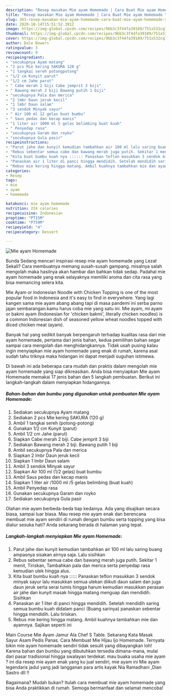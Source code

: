 ```yaml
---
description: "Resep masakan Mie ayam Homemade | Cara Buat Mie ayam Homemade Yang Menggugah Selera"
title: "Resep masakan Mie ayam Homemade | Cara Buat Mie ayam Homemade Yang Menggugah Selera"
slug: 363-resep-masakan-mie-ayam-homemade-cara-buat-mie-ayam-homemade-yang-menggugah-selera
date: 2020-10-14T15:51:52.391Z
image: https://img-global.cpcdn.com/recipes/9bb3c3f44fa39189/751x532cq70/mie-ayam-homemade-foto-resep-utama.jpg
thumbnail: https://img-global.cpcdn.com/recipes/9bb3c3f44fa39189/751x532cq70/mie-ayam-homemade-foto-resep-utama.jpg
cover: https://img-global.cpcdn.com/recipes/9bb3c3f44fa39189/751x532cq70/mie-ayam-homemade-foto-resep-utama.jpg
author: Dale Bowers
ratingvalue: 3
reviewcount: 9
recipeingredient:
- "secukupnya Ayam matang"
- "2 pcs Mie kering SAKURA 120 g"
- "1 tangkai sereh potongpotong"
- "1/2 cm Kunyit parut"
- "1/2 cm Jahe parut"
- " Cabe merah 2 biji Cabe jemprit 3 biji"
- " Bawang merah 2 biji Bawang putih 1 biji"
- "secukupnya Pala dan merica"
- "2 lmbr Daun jeruk kecil"
- "1 lmbr Daun salam"
- "3 sendok Minyak sayur"
- " Air 100 ml 12 gelas buat bumbu"
- " Saus pedas dan kecap manis"
- "1 liter air 1000 ml 5 gelas belimbing buat kuah"
- " Penyedap rasa"
- "secukupnya Garam dan royko"
- "secukupnya Gula pasir"
recipeinstructions:
- "Parut jahe dan kunyit kemudian tambahkan air 100 ml lalu saring buang ampasnya sisakan airnya saja. Lalu sisihkan"
- "Rebus sebentar semua cabe dan bawang merah juga putih. Sekitar 1 menit, Tiriskan, Tambahkan pala dan merica serta penyedap rasa kemudian ulek hingga alus."
- "Kita buat bumbu kuah nya :::::: Panaskan teflon masukkan 3 sendok minyak sayur lalu masukkan semua ulekan diikuti daun salam dan juga daun jeruk serta serai tumis hingga harum kemudian masukkan perasan air jahe dan kunyit masak hingga matang menguap dan mendidih. Sisihkan"
- "Panaskan air 1 liter di panci hingga mendidih. Setelah mendidih saring semua bumbu kuah didalam panci (Buang sarinya) panaskan sebentar hingga mendidih. Lalu tiriskan."
- "Rebus mie kering hingga matang. Ambil kuahnya tambahkan mie dan ayamnya. Sajikan seperti ini"
categories:
- Resep
tags:
- mie
- ayam
- homemade

katakunci: mie ayam homemade 
nutrition: 224 calories
recipecuisine: Indonesian
preptime: "PT15M"
cooktime: "PT59M"
recipeyield: "4"
recipecategory: Dessert

---
```



![Mie ayam Homemade](https://img-global.cpcdn.com/recipes/9bb3c3f44fa39189/751x532cq70/mie-ayam-homemade-foto-resep-utama.jpg)

Bunda Sedang mencari inspirasi resep mie ayam homemade yang Lezat Sekali? Cara membuatnya memang susah-susah gampang. misalnya salah mengolah maka hasilnya akan hambar dan bahkan tidak sedap. Padahal mie ayam homemade yang enak selayaknya memiliki aroma dan cita rasa yang bisa memancing selera kita.

Mie Ayam or Indonesian Noodle with Chicken Topping is one of the most popular food in Indonesia and it&#39;s easy to find in everywhere. Yang lagi kangen sama mie ayam abang abang tapi di masa pandemi ini serba parno jajan sembarangan.kamu harus coba mie yang satu ini. Mie ayam, mi ayam or bakmi ayam (Indonesian for &#39;chicken bakmi&#39;, literally chicken noodles) is a common Indonesian dish of seasoned yellow wheat noodles topped with diced chicken meat (ayam).

Banyak hal yang sedikit banyak berpengaruh terhadap kualitas rasa dari mie ayam homemade, pertama dari jenis bahan, kedua pemilihan bahan segar sampai cara mengolah dan menghidangkannya. Tidak usah pusing kalau ingin menyiapkan mie ayam homemade yang enak di rumah, karena asal sudah tahu triknya maka hidangan ini dapat menjadi suguhan istimewa.


Di bawah ini ada beberapa cara mudah dan praktis dalam mengolah mie ayam homemade yang siap dikreasikan. Anda bisa menyiapkan Mie ayam Homemade memakai 17 jenis bahan dan 5 langkah pembuatan. Berikut ini langkah-langkah dalam menyiapkan hidangannya.

<!--inarticleads1-->

##### Bahan-bahan dan bumbu yang digunakan untuk pembuatan Mie ayam Homemade:

1. Sediakan secukupnya Ayam matang
1. Sediakan 2 pcs Mie kering SAKURA (120 g)
1. Ambil 1 tangkai sereh (potong-potong)
1. Gunakan 1/2 cm Kunyit (parut)
1. Ambil 1/2 cm Jahe (parut)
1. Siapkan  Cabe merah 2 biji. Cabe jemprit 3 biji
1. Sediakan  Bawang merah 2 biji. Bawang putih 1 biji
1. Ambil secukupnya Pala dan merica
1. Siapkan 2 lmbr Daun jeruk kecil
1. Siapkan 1 lmbr Daun salam
1. Ambil 3 sendok Minyak sayur
1. Siapkan  Air 100 ml (1/2 gelas) buat bumbu
1. Ambil  Saus pedas dan kecap manis
1. Siapkan 1 liter air /1000 ml /5 gelas belimbing (buat kuah)
1. Ambil  Penyedap rasa
1. Gunakan secukupnya Garam dan royko
1. Sediakan secukupnya Gula pasir


Olahan mie ayam berbeda-beda tiap kedainya. Ada yang disajikan secara biasa, sampai luar biasa. Mau resep mie ayam enak dan berencana membuat mie ayam sendiri di rumah dengan bumbu serta topping yang bisa diatur sesuka hati? Anda sekarang berada di halaman yang tepat. 

<!--inarticleads2-->

##### Langkah-langkah menyiapkan Mie ayam Homemade:

1. Parut jahe dan kunyit kemudian tambahkan air 100 ml lalu saring buang ampasnya sisakan airnya saja. Lalu sisihkan
1. Rebus sebentar semua cabe dan bawang merah juga putih. Sekitar 1 menit, Tiriskan, Tambahkan pala dan merica serta penyedap rasa kemudian ulek hingga alus.
1. Kita buat bumbu kuah nya :::::: Panaskan teflon masukkan 3 sendok minyak sayur lalu masukkan semua ulekan diikuti daun salam dan juga daun jeruk serta serai tumis hingga harum kemudian masukkan perasan air jahe dan kunyit masak hingga matang menguap dan mendidih. Sisihkan
1. Panaskan air 1 liter di panci hingga mendidih. Setelah mendidih saring semua bumbu kuah didalam panci (Buang sarinya) panaskan sebentar hingga mendidih. Lalu tiriskan.
1. Rebus mie kering hingga matang. Ambil kuahnya tambahkan mie dan ayamnya. Sajikan seperti ini


Main Course Mie Ayam Jamur Ala Chef S Table. Sekarang Kata Masak Sayur Asam Pedis Panas. Cara Membuat Mie Hijau Ijo Homemade. Ternyata bikin mie ayam homemade sendiri tidak sesulit yang dibayangkan loh! Karena bahan dan bumbu yang dibutuhkan tersedia dimana-mana, mulai dari pasar tradisional hingga swalayan terdekat. mau buaka usaha mie ayam ? ini dia resep mie ayam enak yang ku jual sendiri, mie ayam ini Mie ayam legendaris jadul yang jadi langganan para artis kayak Nia Ramadhani ,Dian Sastro dll !! 

Bagaimana? Mudah bukan? Itulah cara membuat mie ayam homemade yang bisa Anda praktikkan di rumah. Semoga bermanfaat dan selamat mencoba!
